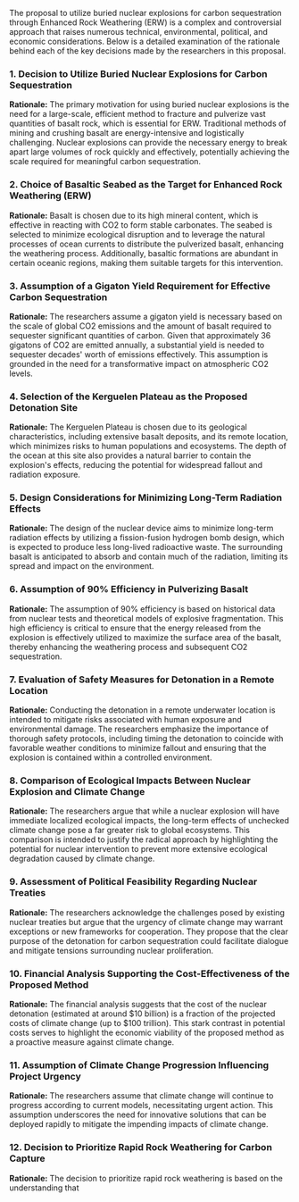 The proposal to utilize buried nuclear explosions for carbon sequestration through Enhanced Rock Weathering (ERW) is a complex and controversial approach that raises numerous technical, environmental, political, and economic considerations. Below is a detailed examination of the rationale behind each of the key decisions made by the researchers in this proposal.

### 1. Decision to Utilize Buried Nuclear Explosions for Carbon Sequestration
**Rationale:** The primary motivation for using buried nuclear explosions is the need for a large-scale, efficient method to fracture and pulverize vast quantities of basalt rock, which is essential for ERW. Traditional methods of mining and crushing basalt are energy-intensive and logistically challenging. Nuclear explosions can provide the necessary energy to break apart large volumes of rock quickly and effectively, potentially achieving the scale required for meaningful carbon sequestration.

### 2. Choice of Basaltic Seabed as the Target for Enhanced Rock Weathering (ERW)
**Rationale:** Basalt is chosen due to its high mineral content, which is effective in reacting with CO2 to form stable carbonates. The seabed is selected to minimize ecological disruption and to leverage the natural processes of ocean currents to distribute the pulverized basalt, enhancing the weathering process. Additionally, basaltic formations are abundant in certain oceanic regions, making them suitable targets for this intervention.

### 3. Assumption of a Gigaton Yield Requirement for Effective Carbon Sequestration
**Rationale:** The researchers assume a gigaton yield is necessary based on the scale of global CO2 emissions and the amount of basalt required to sequester significant quantities of carbon. Given that approximately 36 gigatons of CO2 are emitted annually, a substantial yield is needed to sequester decades' worth of emissions effectively. This assumption is grounded in the need for a transformative impact on atmospheric CO2 levels.

### 4. Selection of the Kerguelen Plateau as the Proposed Detonation Site
**Rationale:** The Kerguelen Plateau is chosen due to its geological characteristics, including extensive basalt deposits, and its remote location, which minimizes risks to human populations and ecosystems. The depth of the ocean at this site also provides a natural barrier to contain the explosion's effects, reducing the potential for widespread fallout and radiation exposure.

### 5. Design Considerations for Minimizing Long-Term Radiation Effects
**Rationale:** The design of the nuclear device aims to minimize long-term radiation effects by utilizing a fission-fusion hydrogen bomb design, which is expected to produce less long-lived radioactive waste. The surrounding basalt is anticipated to absorb and contain much of the radiation, limiting its spread and impact on the environment.

### 6. Assumption of 90% Efficiency in Pulverizing Basalt
**Rationale:** The assumption of 90% efficiency is based on historical data from nuclear tests and theoretical models of explosive fragmentation. This high efficiency is critical to ensure that the energy released from the explosion is effectively utilized to maximize the surface area of the basalt, thereby enhancing the weathering process and subsequent CO2 sequestration.

### 7. Evaluation of Safety Measures for Detonation in a Remote Location
**Rationale:** Conducting the detonation in a remote underwater location is intended to mitigate risks associated with human exposure and environmental damage. The researchers emphasize the importance of thorough safety protocols, including timing the detonation to coincide with favorable weather conditions to minimize fallout and ensuring that the explosion is contained within a controlled environment.

### 8. Comparison of Ecological Impacts Between Nuclear Explosion and Climate Change
**Rationale:** The researchers argue that while a nuclear explosion will have immediate localized ecological impacts, the long-term effects of unchecked climate change pose a far greater risk to global ecosystems. This comparison is intended to justify the radical approach by highlighting the potential for nuclear intervention to prevent more extensive ecological degradation caused by climate change.

### 9. Assessment of Political Feasibility Regarding Nuclear Treaties
**Rationale:** The researchers acknowledge the challenges posed by existing nuclear treaties but argue that the urgency of climate change may warrant exceptions or new frameworks for cooperation. They propose that the clear purpose of the detonation for carbon sequestration could facilitate dialogue and mitigate tensions surrounding nuclear proliferation.

### 10. Financial Analysis Supporting the Cost-Effectiveness of the Proposed Method
**Rationale:** The financial analysis suggests that the cost of the nuclear detonation (estimated at around $10 billion) is a fraction of the projected costs of climate change (up to $100 trillion). This stark contrast in potential costs serves to highlight the economic viability of the proposed method as a proactive measure against climate change.

### 11. Assumption of Climate Change Progression Influencing Project Urgency
**Rationale:** The researchers assume that climate change will continue to progress according to current models, necessitating urgent action. This assumption underscores the need for innovative solutions that can be deployed rapidly to mitigate the impending impacts of climate change.

### 12. Decision to Prioritize Rapid Rock Weathering for Carbon Capture
**Rationale:** The decision to prioritize rapid rock weathering is based on the understanding that